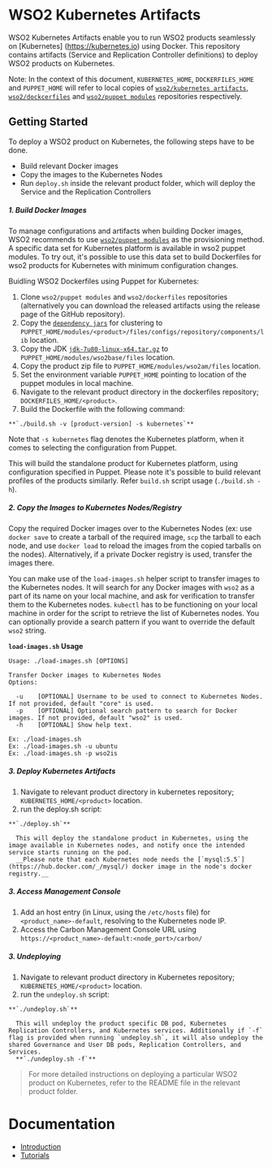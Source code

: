 # WSO2 Kubernetes Artifacts

WSO2 Kubernetes Artifacts enable you to run WSO2 products seamlessly on [Kubernetes] (https://kubernetes.io) using Docker. This repository contains artifacts (Service and Replication Controller definitions) to deploy WSO2 products on Kubernetes.

Note: In the context of this document, `KUBERNETES_HOME`, `DOCKERFILES_HOME` and `PUPPET_HOME` will refer to local copies of [`wso2/kubernetes artifacts`](https://github.com/wso2/kubernetes-artifacts/), [`wso2/dockcerfiles`](https://github.com/wso2/dockerfiles/) and [`wso2/puppet modules`](https://github.com/wso2/puppet-modules) repositories respectively.

## Getting Started
To deploy a WSO2 product on Kubernetes, the following steps have to be done.
* Build relevant Docker images
* Copy the images to the Kubernetes Nodes
* Run `deploy.sh` inside the relevant product folder, which will deploy the Service and the Replication Controllers


##### 1. Build Docker Images

To manage configurations and artifacts when building Docker images, WSO2 recommends to use [`wso2/puppet modules`](https://github.com/wso2/puppet-modules) as the provisioning method. A specific data set for Kubernetes platform is available in wso2 puppet modules. To try out, it's possible to use this data set to build Dockerfiles for wso2 products for Kubernetes with minimum configuration changes.

Buidling WSO2 Dockerfiles using Puppet for Kubernetes:

  1. Clone `wso2/puppet modules` and `wso2/dockerfiles` repositories (alternatively you can download the released artifacts using the release page of the GitHub repository).
  2. Copy the [`dependency jars`](https://docs.wso2.com/display/KA100/Kubernetes+Membership+Scheme+for+WSO2+Carbon) for clustering to `PUPPET_HOME/modules/<product>/files/configs/repository/components/lib` location.
  3. Copy the JDK [`jdk-7u80-linux-x64.tar.gz`](http://www.oracle.com/technetwork/java/javase/downloads/jdk7-downloads-1880260.html) to `PUPPET_HOME/modules/wso2base/files` location.
  4. Copy the product zip file to `PUPPET_HOME/modules/wso2am/files` location.
  3. Set the environment variable `PUPPET_HOME` pointing to location of the puppet modules in local machine.
  4. Navigate to the relevant product directory in the dockerfiles repository; `DOCKERFILES_HOME/<product>`.
  5. Build the Dockerfile with the following command:

    **`./build.sh -v [product-version] -s kubernetes`**

  Note that `-s kubernetes` flag denotes the Kubernetes platform, when it comes to selecting the configuration from Puppet.

  This will build the standalone product for Kubernetes platform, using configuration specified in Puppet. Please note it's possible to build relevant profiles of the products similarly. Refer `build.sh` script usage (`./build.sh -h`).


##### 2. Copy the Images to Kubernetes Nodes/Registry

Copy the required Docker images over to the Kubernetes Nodes (ex: use `docker save` to create a tarball of the required image, `scp` the tarball to each node, and use `docker load` to reload the images from the copied tarballs on the nodes). Alternatively, if a private Docker registry is used, transfer the images there.

You can make use of the `load-images.sh` helper script to transfer images to the Kubernetes nodes. It will search for any Docker images with `wso2` as a part of its name on your local machine, and ask for verification to transfer them to the Kubernetes nodes. `kubectl` has to be functioning on your local machine in order for the script to retrieve the list of Kubernetes nodes. You can optionally provide a search pattern if you want to override the default `wso2` string.

**`load-images.sh`
Usage**
```
Usage: ./load-images.sh [OPTIONS]

Transfer Docker images to Kubernetes Nodes
Options:

  -u	[OPTIONAL] Username to be used to connect to Kubernetes Nodes. If not provided, default "core" is used.
  -p	[OPTIONAL] Optional search pattern to search for Docker images. If not provided, default "wso2" is used.
  -h	[OPTIONAL] Show help text.

Ex: ./load-images.sh
Ex: ./load-images.sh -u ubuntu
Ex: ./load-images.sh -p wso2is
```


##### 3. Deploy Kubernetes Artifacts
  1. Navigate to relevant product directory in kubernetes repository; `KUBERNETES_HOME/<product>` location.
  2. run the deploy.sh script:

    **`./deploy.sh`**

      This will deploy the standalone product in Kubernetes, using the image available in Kubernetes nodes, and notify once the intended service starts running on the pod.
      __Please note that each Kubernetes node needs the [`mysql:5.5`](https://hub.docker.com/_/mysql/) docker image in the node's docker registry.__

##### 3. Access Management Console
  1. Add an host entry (in Linux, using the `/etc/hosts` file) for `<product_name>-default`, resolving to the Kubernetes node IP.
  2. Access the Carbon Management Console URL using `https://<product_name>-default:<node_port>/carbon/`

##### 3. Undeploying
  1. Navigate to relevant product directory in Kubernetes repository; `KUBERNETES_HOME/<product>` location.
  2. run the `undeploy.sh` script:

    **`./undeploy.sh`**

      This will undeploy the product specific DB pod, Kubernetes Replication Controllers, and Kubernetes services. Additionally if `-f` flag is provided when running `undeploy.sh`, it will also undeploy the shared Governance and User DB pods, Replication Controllers, and Services.
      **`./undeploy.sh -f`**

> For more detailed instructions on deploying a particular WSO2 product on Kubernetes, refer to the README file in the relevant product folder.

# Documentation
* [Introduction](https://docs.wso2.com/display/KA100/WSO2+Kubernetes+Artifacts)
* [Tutorials](https://docs.wso2.com/display/KA100/Tutorials)
